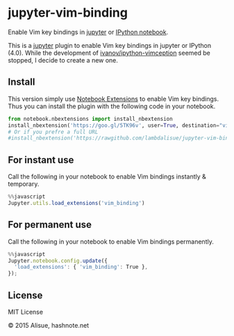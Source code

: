 jupyter-vim-binding
========================
Enable Vim key bindings in [jupyter](https://jupyter.org/) or [IPython notebook](http://ipython.org/notebook.html).

This is a [jupyter](https://jupyter.org/) plugin to enable Vim key bindings in jupyter or IPython (4.0).
While the development of [ivanov/ipython-vimception](https://github.com/ivanov/ipython-vimception) seemed be stopped, I decide to create a new one.


Install
--------
This version simply use [Notebook Extensions](http://mindtrove.info/#nb-extensions) to enable Vim key bindings.
Thus you can install the plugin with the following code in your notebook.

```python
from notebook.nbextensions import install_nbextension
install_nbextension('https://goo.gl/5TK96v', user=True, destination="vim_binding.js")
# Or if you prefre a full URL
#install_nbextension('https://rawgithub.com/lambdalisue/jupyter-vim-binding/master/nbextensions/vim_binding.js', user=True)
```

For instant use
----------------
Call the following in your notebook to enable Vim bindings instantly & temporary.

```javascript
%%javascript
Jupyter.utils.load_extensions('vim_binding')
```

For permanent use
------------------
Call the following in your notebook to enable Vim bindings permanently.

```javascript
%%javascript
Jupyter.notebook.config.update({
  'load_extensions': { 'vim_binding': True },
});
```

License
--------
MIT License

© 2015 Alisue, hashnote.net
